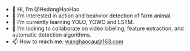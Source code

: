 - 👋 Hi, I’m @HedongHaoHao
- 👀 I’m interested in action and beahvior detection of farm animal.
- 🌱 I’m currently learning YOLO, YOWO and LSTM.
- 💞️ I’m looking to collaborate on video labeling, feature extraction, and automatic detection algorithms.
- 📫 How to reach me: wanghaocau@163.com

<!---
HedongHaoHao/HedongHaoHao is a ✨ special ✨ repository because its `README.md` (this file) appears on your GitHub profile.
You can click the Preview link to take a look at your changes.
--->
